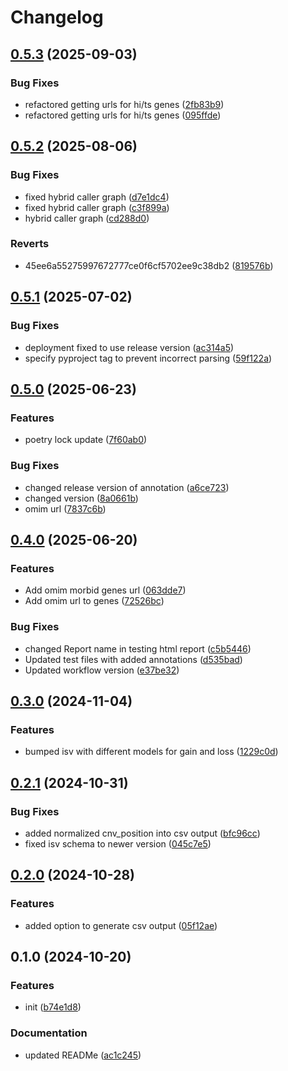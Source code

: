 # Changelog

## [0.5.3](https://github.com/geneton-ltd/genovisio_reporting/compare/v0.5.2...v0.5.3) (2025-09-03)


### Bug Fixes

* refactored getting urls for hi/ts genes ([2fb83b9](https://github.com/geneton-ltd/genovisio_reporting/commit/2fb83b9f53a94a6f05dfb29b519a30373f19d528))
* refactored getting urls for hi/ts genes ([095ffde](https://github.com/geneton-ltd/genovisio_reporting/commit/095ffde82763fa314f5c0b584c0aa449072da14d))

## [0.5.2](https://github.com/geneton-ltd/genovisio_reporting/compare/v0.5.1...v0.5.2) (2025-08-06)


### Bug Fixes

* fixed hybrid caller graph ([d7e1dc4](https://github.com/geneton-ltd/genovisio_reporting/commit/d7e1dc4e3177db9e3952d299c26bc5297dcf690a))
* fixed hybrid caller graph ([c3f899a](https://github.com/geneton-ltd/genovisio_reporting/commit/c3f899ae1e221c71f982a32c7b017db14221ac6a))
* hybrid caller graph ([cd288d0](https://github.com/geneton-ltd/genovisio_reporting/commit/cd288d09fb85ab844b0f844231116abff1a77073))


### Reverts

* 45ee6a55275997672777ce0f6cf5702ee9c38db2 ([819576b](https://github.com/geneton-ltd/genovisio_reporting/commit/819576bc1ca243f908c34addad7ab004528c92a5))

## [0.5.1](https://github.com/geneton-ltd/genovisio_reporting/compare/v0.5.0...v0.5.1) (2025-07-02)


### Bug Fixes

* deployment fixed to use release version ([ac314a5](https://github.com/geneton-ltd/genovisio_reporting/commit/ac314a51d64ff8129500e0efa699aca9358b2ed4))
* specify pyproject tag to prevent incorrect parsing ([59f122a](https://github.com/geneton-ltd/genovisio_reporting/commit/59f122aeff5a6b0761d74abe3a82891766922cee))

## [0.5.0](https://github.com/geneton-ltd/genovisio_reporting/compare/v0.4.0...v0.5.0) (2025-06-23)


### Features

* poetry lock update ([7f60ab0](https://github.com/geneton-ltd/genovisio_reporting/commit/7f60ab0f275f39666423bae624490f4d608f394b))


### Bug Fixes

* changed release version of annotation ([a6ce723](https://github.com/geneton-ltd/genovisio_reporting/commit/a6ce723a57b7947d8ea3f08903f9580d0dee1312))
* changed version ([8a0661b](https://github.com/geneton-ltd/genovisio_reporting/commit/8a0661bdd0ff2227b5fa56a79557635504ea7d28))
* omim url ([7837c6b](https://github.com/geneton-ltd/genovisio_reporting/commit/7837c6b5e6819ca98a1f6404ee06eb2e8d00e5ef))

## [0.4.0](https://github.com/geneton-ltd/genovisio_reporting/compare/v0.3.0...v0.4.0) (2025-06-20)


### Features

* Add omim morbid genes url ([063dde7](https://github.com/geneton-ltd/genovisio_reporting/commit/063dde75577514ffa9bab0452c36778319fc94c1))
* Add omim url to genes ([72526bc](https://github.com/geneton-ltd/genovisio_reporting/commit/72526bc5df67d8ec2ca0bb32c5357a76ea4f0801))


### Bug Fixes

* changed Report name in testing html report ([c5b5446](https://github.com/geneton-ltd/genovisio_reporting/commit/c5b544678b31e3cb0eb56d289863354533e66d23))
* Updated test files with added annotations ([d535bad](https://github.com/geneton-ltd/genovisio_reporting/commit/d535badcbf1da0b036def9a09c604d77567992a5))
* Updated workflow version ([e37be32](https://github.com/geneton-ltd/genovisio_reporting/commit/e37be32a2b6b6ae40b3962182bac0cf2cec21dda))

## [0.3.0](https://github.com/geneton-ltd/genovisio_reporting/compare/v0.2.1...v0.3.0) (2024-11-04)


### Features

* bumped isv with different models for gain and loss ([1229c0d](https://github.com/geneton-ltd/genovisio_reporting/commit/1229c0d02bba8e802ee063820b69783f0306bb32))

## [0.2.1](https://github.com/geneton-ltd/genovisio_reporting/compare/v0.2.0...v0.2.1) (2024-10-31)


### Bug Fixes

* added normalized cnv_position into csv output ([bfc96cc](https://github.com/geneton-ltd/genovisio_reporting/commit/bfc96cc6452c55c0c69a647b0a2e3597a07a7828))
* fixed isv schema to newer version ([045c7e5](https://github.com/geneton-ltd/genovisio_reporting/commit/045c7e52b6332ddfb9bc46e5d8630ec2df0f1721))

## [0.2.0](https://github.com/geneton-ltd/genovisio_reporting/compare/v0.1.0...v0.2.0) (2024-10-28)


### Features

* added option to generate csv output ([05f12ae](https://github.com/geneton-ltd/genovisio_reporting/commit/05f12aed5032dd02753ef3d07b90834753e0f693))

## 0.1.0 (2024-10-20)


### Features

* init ([b74e1d8](https://github.com/geneton-ltd/genovisio_reporting/commit/b74e1d8c72e9727b6a541eeed479d36bb813ed43))


### Documentation

* updated READMe ([ac1c245](https://github.com/geneton-ltd/genovisio_reporting/commit/ac1c2450aca3233bea0249aa4d79653cf9133f3d))

